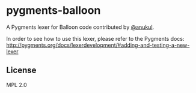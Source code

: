 # pygments-balloon

A Pygments lexer for Balloon code contributed by [@anukul](https://github.com/anukul).

In order to see how to use this lexer, please refer to the Pygments docs: http://pygments.org/docs/lexerdevelopment/#adding-and-testing-a-new-lexer

## License

MPL 2.0
